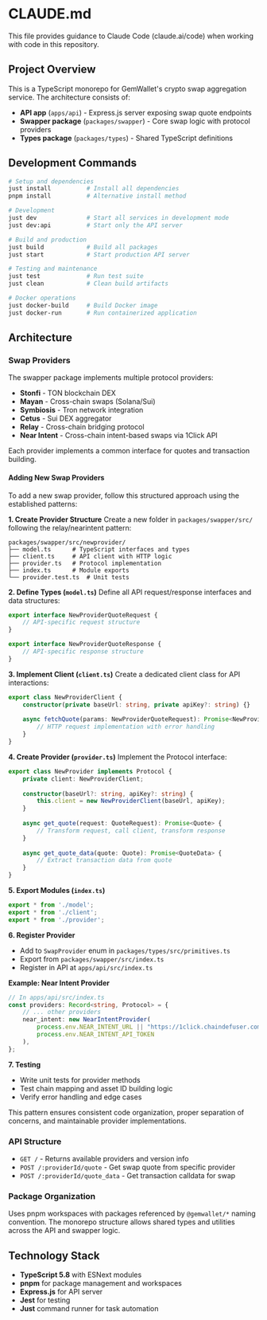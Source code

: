 # CLAUDE.md

This file provides guidance to Claude Code (claude.ai/code) when working with code in this repository.

## Project Overview

This is a TypeScript monorepo for GemWallet's crypto swap aggregation service. The architecture consists of:

- **API app** (`apps/api`) - Express.js server exposing swap quote endpoints
- **Swapper package** (`packages/swapper`) - Core swap logic with protocol providers
- **Types package** (`packages/types`) - Shared TypeScript definitions

## Development Commands

```bash
# Setup and dependencies
just install          # Install all dependencies
pnpm install          # Alternative install method

# Development
just dev              # Start all services in development mode
just dev:api          # Start only the API server

# Build and production
just build            # Build all packages
just start            # Start production API server

# Testing and maintenance
just test             # Run test suite
just clean            # Clean build artifacts

# Docker operations
just docker-build     # Build Docker image
just docker-run       # Run containerized application
```

## Architecture

### Swap Providers
The swapper package implements multiple protocol providers:
- **Stonfi** - TON blockchain DEX
- **Mayan** - Cross-chain swaps (Solana/Sui)
- **Symbiosis** - Tron network integration
- **Cetus** - Sui DEX aggregator
- **Relay** - Cross-chain bridging protocol
- **Near Intent** - Cross-chain intent-based swaps via 1Click API

Each provider implements a common interface for quotes and transaction building.

#### Adding New Swap Providers

To add a new swap provider, follow this structured approach using the established patterns:

**1. Create Provider Structure**
Create a new folder in `packages/swapper/src/` following the relay/nearintent pattern:
```
packages/swapper/src/newprovider/
├── model.ts      # TypeScript interfaces and types
├── client.ts     # API client with HTTP logic
├── provider.ts   # Protocol implementation
├── index.ts      # Module exports
└── provider.test.ts  # Unit tests
```

**2. Define Types (`model.ts`)**
Define all API request/response interfaces and data structures:
```typescript
export interface NewProviderQuoteRequest {
    // API-specific request structure
}

export interface NewProviderQuoteResponse {
    // API-specific response structure
}
```

**3. Implement Client (`client.ts`)**
Create a dedicated client class for API interactions:
```typescript
export class NewProviderClient {
    constructor(private baseUrl: string, private apiKey?: string) {}
    
    async fetchQuote(params: NewProviderQuoteRequest): Promise<NewProviderQuoteResponse> {
        // HTTP request implementation with error handling
    }
}
```

**4. Create Provider (`provider.ts`)**
Implement the Protocol interface:
```typescript
export class NewProvider implements Protocol {
    private client: NewProviderClient;
    
    constructor(baseUrl?: string, apiKey?: string) {
        this.client = new NewProviderClient(baseUrl, apiKey);
    }
    
    async get_quote(request: QuoteRequest): Promise<Quote> {
        // Transform request, call client, transform response
    }
    
    async get_quote_data(quote: Quote): Promise<QuoteData> {
        // Extract transaction data from quote
    }
}
```

**5. Export Modules (`index.ts`)**
```typescript
export * from './model';
export * from './client';
export * from './provider';
```

**6. Register Provider**
- Add to `SwapProvider` enum in `packages/types/src/primitives.ts`
- Export from `packages/swapper/src/index.ts`
- Register in API at `apps/api/src/index.ts`

**Example: Near Intent Provider**
```typescript
// In apps/api/src/index.ts
const providers: Record<string, Protocol> = {
    // ... other providers
    near_intent: new NearIntentProvider(
        process.env.NEAR_INTENT_URL || "https://1click.chaindefuser.com",
        process.env.NEAR_INTENT_API_TOKEN
    ),
};
```

**7. Testing**
- Write unit tests for provider methods
- Test chain mapping and asset ID building logic
- Verify error handling and edge cases

This pattern ensures consistent code organization, proper separation of concerns, and maintainable provider implementations.

### API Structure
- `GET /` - Returns available providers and version info
- `POST /:providerId/quote` - Get swap quote from specific provider
- `POST /:providerId/quote_data` - Get transaction calldata for swap

### Package Organization
Uses pnpm workspaces with packages referenced by `@gemwallet/*` naming convention. The monorepo structure allows shared types and utilities across the API and swapper logic.

## Technology Stack

- **TypeScript 5.8** with ESNext modules
- **pnpm** for package management and workspaces
- **Express.js** for API server
- **Jest** for testing
- **Just** command runner for task automation